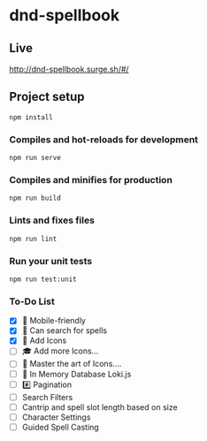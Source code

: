 # dnd-spellbook

## Live
http://dnd-spellbook.surge.sh/#/

## Project setup
```
npm install
```

### Compiles and hot-reloads for development
```
npm run serve
```

### Compiles and minifies for production
```
npm run build
```

### Lints and fixes files
```
npm run lint
```

### Run your unit tests
```
npm run test:unit
```

### To-Do List
- [X] :iphone: Mobile-friendly
- [X] :mag_right: Can search for spells
- [X] :sunflower: Add Icons
- [ ] :mortar_board: Add more Icons...
- [ ] :crown: Master the art of Icons....
- [ ] :file_folder: In Memory Database Loki.js
- [ ] :hash: Pagination
- [ ] Search Filters
- [ ] Cantrip and spell slot length based on size
- [ ] Character Settings
- [ ] Guided Spell Casting
